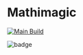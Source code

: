 # Mathimagic
[![Main Build](https://github.com/guypritchard/mathemagic/actions/workflows/ci-pipeline.yml/badge.svg?branch=main)](https://github.com/guypritchard/mathemagic/actions/workflows/ci-pipeline.yml)

![badge](https://img.shields.io/endpoint?url=https://gist.githubusercontent.com/guypritchard/9ad2229158bd5f447dc0ad93c42ae34f/raw/code-coverage.json)
